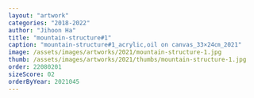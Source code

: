 ```yaml
---
layout: "artwork"
categories: "2018-2022"
author: "Jihoon Ha"
title: "mountain-structure#1"
caption: "mountain-structure#1_acrylic,oil on canvas_33×24㎝_2021"
image: /assets/images/artworks/2021/mountain-structure-1.jpg
thumb: /assets/images/artworks/2021/thumbs/mountain-structure-1.jpg
order: 22080201
sizeScore: 02
orderByYear: 2021045
---
```

